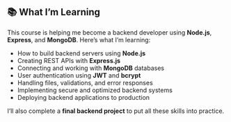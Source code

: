 ## 📚 What I’m Learning

This course is helping me become a backend developer using **Node.js**, **Express**, and **MongoDB**.
Here’s what I’m learning:

* How to build backend servers using **Node.js**
* Creating REST APIs with **Express.js**
* Connecting and working with **MongoDB** databases
* User authentication using **JWT** and **bcrypt**
* Handling files, validations, and error responses
* Implementing secure and optimized backend systems
* Deploying backend applications to production

I’ll also complete a **final backend project** to put all these skills into practice.

